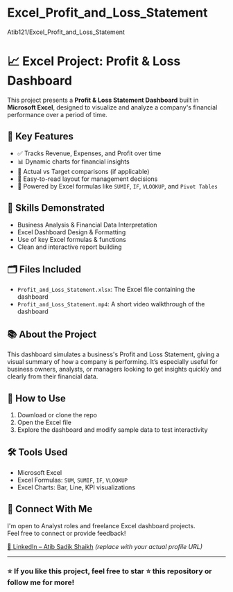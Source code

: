 # Excel_Profit_and_Loss_Statement
Atib121/Excel_Profit_and_Loss_Statement
# 📈 Excel Project: Profit & Loss Dashboard

This project presents a **Profit & Loss Statement Dashboard** built in **Microsoft Excel**, designed to visualize and analyze a company's financial performance over a period of time.

## 📌 Key Features

- ✅ Tracks Revenue, Expenses, and Profit over time  
- 📊 Dynamic charts for financial insights  
- 🎯 Actual vs Target comparisons (if applicable)  
- 💼 Easy-to-read layout for management decisions  
- 🧮 Powered by Excel formulas like `SUMIF`, `IF`, `VLOOKUP`, and `Pivot Tables`

## 🧠 Skills Demonstrated

- Business Analysis & Financial Data Interpretation  
- Excel Dashboard Design & Formatting  
- Use of key Excel formulas & functions  
- Clean and interactive report building  

## 🗂️ Files Included

- `Profit_and_Loss_Statement.xlsx`: The Excel file containing the dashboard  
- `Profit_and_Loss_Statement.mp4`: A short video walkthrough of the dashboard

## 📚 About the Project

This dashboard simulates a business's Profit and Loss Statement, giving a visual summary of how a company is performing. It’s especially useful for business owners, analysts, or managers looking to get insights quickly and clearly from their financial data.

## 🚀 How to Use

1. Download or clone the repo  
2. Open the Excel file  
3. Explore the dashboard and modify sample data to test interactivity

## 🛠️ Tools Used

- Microsoft Excel  
- Excel Formulas: `SUM`, `SUMIF`, `IF`, `VLOOKUP`  
- Excel Charts: Bar, Line, KPI visualizations

## 📣 Connect With Me

I'm open to Analyst roles and freelance Excel dashboard projects.  
Feel free to connect or provide feedback!

[🔗 LinkedIn – Atib Sadik Shaikh](https://www.linkedin.com/in/your-profile) *(replace with your actual profile URL)*

---

### ⭐ If you like this project, feel free to star ⭐ this repository or follow me for more!
